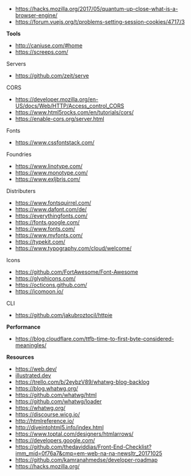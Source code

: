 - https://hacks.mozilla.org/2017/05/quantum-up-close-what-is-a-browser-engine/
- https://forum.vuejs.org/t/problems-setting-session-cookies/4717/3

**Tools**

- http://caniuse.com/#home
- https://screeps.com/

Servers

- https://github.com/zeit/serve

CORS

- https://developer.mozilla.org/en-US/docs/Web/HTTP/Access_control_CORS
- https://www.html5rocks.com/en/tutorials/cors/
- https://enable-cors.org/server.html

Fonts

- https://www.cssfontstack.com/

Foundries

- https://www.linotype.com/
- https://www.monotype.com/
- https://www.exljbris.com/

Distributers

- https://www.fontsquirrel.com/
- https://www.dafont.com/de/
- https://everythingfonts.com/
- https://fonts.google.com/
- https://www.fonts.com/
- https://www.myfonts.com/
- https://typekit.com/
- https://www.typography.com/cloud/welcome/

Icons

- https://github.com/FortAwesome/Font-Awesome
- https://glyphicons.com/
- https://octicons.github.com/
- https://icomoon.io/

CLI

- https://github.com/jakubroztocil/httpie

**Performance**

- https://blog.cloudflare.com/ttfb-time-to-first-byte-considered-meaningles/

**Resources**

- https://web.dev/
- [illustrated.dev](https://illustrated.dev/)
- https://trello.com/b/2eybzV89/whatwg-blog-backlog
- https://blog.whatwg.org/
- https://github.com/whatwg/html
- https://github.com/whatwg/loader
- https://whatwg.org/
- https://discourse.wicg.io/
- http://htmlreference.io/
- http://diveintohtml5.info/index.html
- https://www.toptal.com/designers/htmlarrows/
- https://developers.google.com/
- https://github.com/thedaviddias/Front-End-Checklist?imm_mid=0f76a7&cmp=em-web-na-na-newsltr_20171025
- https://github.com/kamranahmedse/developer-roadmap
- https://hacks.mozilla.org/
